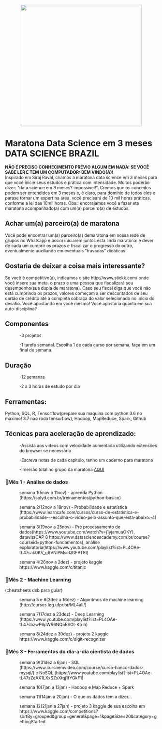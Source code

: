 <p style="text-align:center;"><img src="https://uploaddeimagens.com.br/images/001/699/281/original/maratona_dsb.png?1541002812" width="400" height="400" align="center"></p>
<h1>Maratona Data Science em 3 meses DATA SCIENCE BRAZIL</h1>
<b>NÃO É PRECISO CONHECIMENTO PRÉVIO ALGUM EM NADA! SE VOCÊ SABE LER E TEM UM COMPUTADOR: BEM VINDO(A)!</b><br>
Inspirado em Siraj Raval, criamos a maratona data science em 3 meses para que você inicie seus estudos e prática com intensidade. Muitos poderão dizer: "data science em 3 meses? impossível!". Cremos que os conceitos podem ser entendidos em 3 meses e, é claro, para domínio de todos eles e parase tornar um expert na área, você precisará de 10 mil horas práticas, conforme a lei das 10mil horas. Obs.: encorajamos você a fazer eta maratona acompanhado(a) com um(a) parceiro(a) de estudos.

<h2>Achar um(a) parceiro(a) de maratona</h2>
Você pode encontrar um(a) parceiro(a) demaratona em nossa rede de grupos no Whatsapp e assim iniciarem juntos esta linda maratona: é dever de cada um cumprir os prazos e fiscalizar o progresso do outro, eventualmente auxiliando em eventuais "travadas" didáticas.

<h2>Gostaria de deixar a coisa mais interessante?</h2>
Se você é competitivo(a), indicamos o site http://www.stickk.com/ onde você insere sua meta, o prazo e uma pessoa que fiscalizará seu desempenho(sua dupla de maratona). Caso seu fiscal diga que você não está cumprindo os prazos, valores começam a ser descontados de seu cartão de crédito até a completa cobraça do valor selecionado no inicio do desafio. Você apostando em você mesmo! Você apostaria quanto em sua auto-disciplina?

<h2>Componentes</h2>
<ol>
<ul>-3 projetos</ul>
<ul>-1 tarefa semanal. Escolha 1 de cada curso por semana, faça em um final de semana.</ul>
</ol>

<h2>Duração</h2>
<ol>
<ul>-12 semanas</ul>
<ul>-2 a 3 horas de estudo por dia</ul>
</ol>
<h2>Ferramentas:</h2>
Python, SQL, R, Tensorflow(prepare sua maquina com python 3.6 no maximo! 3.7 nao roda tensorflow), Hadoop, MapReduce, Spark, Github

<h2>Técnicas para aceleração de aprendizado:</h2>
<ol>
<ul>-Assista aos videos com velocidade aumentada utilizando extensões do browser se necessário</ul>
<ul>-Escreva notas de cada capitulo, tenho um caderno para maratona</ul>
<ul>-Imersão total no grupo da maratona <a href="https://chat.whatsapp.com/CpSlikjpDzK3bfId7UIds2">AQUI</ul></a>
</ol>
<h3>🔴Mês 1 - Análise de dados</h3>
<ol>
<ul>semana 1(5nov a 11nov) - aprenda Python (https://solyd.com.br/treinamentos/python-basico)</ul>
  <ul>semana 2(12nov a 18nov) - Probabilidade e estatística (https://www.learncafe.com/cursos/curso-de-estatistica-e-probabilidade---escolha-o-video-pelo-assunto-que-esta-abaixo:-4)</ul>
<ul>semana 3(19nov a 25nov) - Pré processamento de dados(https://www.youtube.com/watch?v=j1yjamuaOKY), dataviz(CAP 8 https://www.datascienceacademy.com.br/course?courseid=python-fundamentos), análise exploratória(https://www.youtube.com/playlist?list=PL4OAe-tL47sak0KV_g6VNlPMscQGEAT8t)</ul>
<ul>semana 4(26nov a 2dez) - projeto kaggle https://www.kaggle.com/c/titanic</ul>
</ol>
<h3>🔴Mês 2 - Machine Learning</h3>
(cheatsheets dsb para guiar)
<ol>
<ul>semana 5 e 6(3dez a 16dez) - Algoritmos de machine learning (http://cursos.leg.ufpr.br/ML4all/)</ul>
<ul>semana 7(17dez a 23dez) - Deep Learning (https://www.youtube.com/playlist?list=PL4OAe-tL47sbzwP6pWR6NQ5ESOt-Ktrih)</ul>
<ul>semana 8(24dez a 30dez) - projeto 2 kaggle https://www.kaggle.com/c/digit-recognizer</ul>
</ol>
<h3>🔴Mês 3 - Ferramentas do dia-a-dia cientista de dados</h3>
<ol>
<ul>semana 9(31dez a 6jan) - SQL (https://www.cursoemvideo.com/course/curso-banco-dados-mysql/) e NoSQL (https://www.youtube.com/playlist?list=PL4OAe-tL47sZeAX1LXxSZxXtqj1fYGkF1)</ul>
<ul>semana 10(7jan a 13jan) - Hadoop e Map Reduce + Spark</ul>
<ul>semana 11(14jan a 20jan) - O que os dados tem a dizer...</ul>
<ul>semana 12(21jan a 27jan) - projeto 3 kaggle de sua escolha em https://www.kaggle.com/competitions?sortBy=grouped&group=general&page=1&pageSize=20&category=gettingStarted</ul>
</ol>
